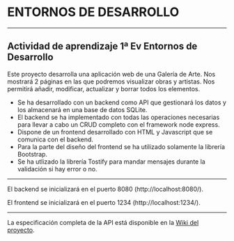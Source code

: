 # ENTORNOS DE DESARROLLO
---
## Actividad de aprendizaje 1ª Ev Entornos de Desarrollo

Este proyecto desarrolla una aplicación web de una Galería de Arte. Nos mostrará 2 páginas en las que podremos visualizar obras y artistas. Nos permitirá añadir, modificar, actualizar y borrar todos los elementos.

* Se ha desarrollado con un backend como API que gestionará los datos y los almacenará en una base de datos SQLite.
* El backend se ha implementado con todas las operaciones necesarias para llevar a cabo un CRUD completo con el framework node express.
* Dispone de un frontend desarrollado con HTML y Javascript que se comunica con el backend. 
* Para la parte del diseño del frontend se ha utilizado solamente la librería Bootstrap.
* Se ha utlizado la librería Tostify para mandar mensajes durante la validación si hay error o no.

---
El backend se inicializará en el puerto 8080 (http://localhost:8080/).

El frontend se inicializará en el puerto 1234 (http://localhost:1234/).

---

La especificación completa de la API está disponible en la [Wiki del proyecto](https://github.com/raulpra/ENTORNOS-DE-DESARROLLO/wiki).

